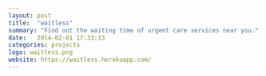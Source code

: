 ```yaml
---
layout: post
title:  "waitless"
summary: "Find out the waiting time of urgent care services near you."
date:   2014-02-01 17:33:13
categories: projects
logo: waitless.png
website: https://waitless.herokuapp.com/
---
```



